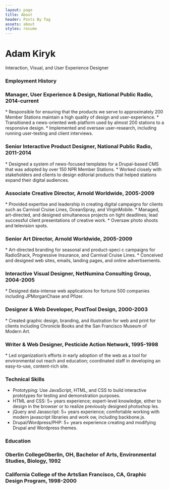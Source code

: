 ```yaml
---
layout: page
title: About
header: Posts By Tag
assets: about
styles: resume
---
```


# Adam Kiryk
<div class="resume-tagline">Interaction, Visual, and User Experience Designer</div>

<h3 class="section-title"><span class="title">Employment History</span></h3>

<h3 class="resume-title"><span class="job-title">Manager, User Experience & Design</span>, <span class="employer">National Public Radio,</span> <span class="job-dates">2014-current</span></h3>
* Responsible for ensuring that the products we serve to approximately 200
Member Stations maintain a high quality of design and user-experience.
* Transitioned a news-oriented web platform used by almost 200 stations to a responsive design.
* Implemented and oversaw user-research, including running user-testing and client interviews.

<h3 class="resume-title"><span class="job-title">Senior Interactive Product Designer</span>, <span class="employer">National Public Radio,</span> <span class="job-dates">2011-2014</span></h3>
* Designed a system of news-focused templates for a Drupal-based CMS that was adopted by over 150 NPR Member Stations.
* Worked closely with stakeholders and clients to design editorial products that helped stations expand their digital audiences.

<h3 class="resume-title"><span class="job-title">Associate Creative Director</span>, <span class="employer">Arnold Worldwide,</span> <span class="job-dates">2005-2009</span></h3>
* Provided expertise and leadership in creating digital campaigns for clients such
as Carnival Cruise Lines, OceanSpray, and VirginMobile.
* Managed, art-directed, and designed simultaneous projects on tight deadlines; lead successful client presentations of creative work.
* Oversaw photo shoots and television spots.

<h3 class="resume-title"><span class="job-title">Senior Art Director</span>, <span class="employer">Arnold Worldwide,</span> <span class="job-dates">2005-2009</span></h3>
* Art-directed branding for seasonal and product-speci c campaigns for
RadioShack, Progressive Insurance, and Carnival Cruise Lines.
* Conceived and designed web sites, emails, landing pages, and online advertisements.

<h3 class="resume-title"><span class="job-title">Interactive Visual Designer</span>, <span class="employer">NetNumina Consulting Group,</span> <span class="job-dates">2004-2005</span></h3>
* Designed data-intense web applications for fortune 500 companies including JPMorganChase and Pfizer.

<h3 class="resume-title"><span class="job-title">Designer & Web Developer</span>, <span class="employer">PostTool Design,</span> <span class="job-dates">2000-2003</span></h3>
* Created graphic design, branding, and illustration for web and print for clients including Chronicle Books and the San Francisco Museum of Modern Art.

<h3 class="resume-title"><span class="job-title">Writer & Web Designer</span>, <span class="employer">Pesticide Action Network,</span> <span class="job-dates">1995-1998</span></h3>
* Led organization’s efforts in early adoption of the web as a tool for environmental out
reach and education; coordinated staff in developing an easy-to-use, content-rich site.

<h3 class="section-title"><span class="title">Technical Skills</span></h3>

* Prototyping: Use JavaScript, HTML, and CSS to build interactive prototypes for testing and demonstration purposes.
* HTML and CSS: 5+ years experience; expert-level knowledge, either to design in the browser or to realize previously designed photoshop  les.
* jQuery and Javascript: 5+ years experience; comfortable working with modern javascript libraries and work ow, including backbone.js.
* Drupal/Wordpress/PHP: 5+ years experience creating and modifying Drupal and Wordpress themes.

<h3 class="section-title"><span class="title">Education</span></h3>

<h3 class="education"><span class="school-name">Oberlin College</span><span class="employer">Oberlin, OH, Bachelor of Arts, Environmental Studies, Biology,</span> <span class="job-dates">1992</span></h3>

<h3 class="education"><span class="school-name">California College of the Arts</span><span class="employer">San Francisco, CA, Graphic Design Program,</span> <span class="job-dates">1998-2000</span></h3>

